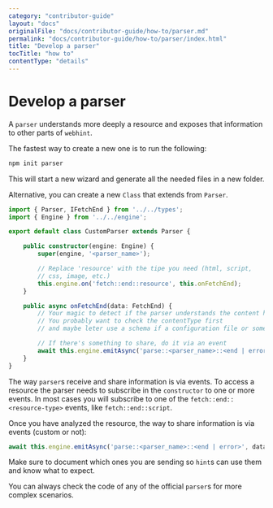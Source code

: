 ```yaml
---
category: "contributor-guide"
layout: "docs"
originalFile: "docs/contributor-guide/how-to/parser.md"
permalink: "docs/contributor-guide/how-to/parser/index.html"
title: "Develop a parser"
tocTitle: "how to"
contentType: "details"
---
```

# Develop a parser

A `parser` understands more deeply a resource and exposes that
information to other parts of `webhint`.

The fastest way to create a new one is to run the following:

```bash
npm init parser
```

This will start a new wizard and generate all the needed files in a new
folder.

Alternative, you can create a new `Class` that extends from `Parser`.

```ts
import { Parser, IFetchEnd } from '../../types';
import { Engine } from '../../engine';

export default class CustomParser extends Parser {

    public constructor(engine: Engine) {
        super(engine, '<parser_name>');

        // Replace 'resource' with the tipe you need (html, script,
        // css, image, etc.)
        this.engine.on('fetch::end::resource', this.onFetchEnd);
    }

    public async onFetchEnd(data: FetchEnd) {
        // Your magic to detect if the parser understands the content here
        // You probably want to check the contentType first
        // and maybe leter use a schema if a configuration file or something else

        // If there's something to share, do it via an event
        await this.engine.emitAsync('parse::<parser_name>::<end | error>', data);
    }
}
```

The way `parser`s receive and share information is via events. To access
a resource the parser needs to subscribe in the `constructor` to one or
more events. In most cases you will subscribe to one of the `fetch::end::<resource-type>`
events, like `fetch::end::script`.

Once you have analyzed the resource, the way to share information is via
events (custom or not):

```ts
await this.engine.emitAsync('parse::<parser_name>::<end | error>', data);
```

Make sure to document which ones you are sending so `hint`s can use
them and know what to expect.

You can always check the code of any of the official `parser`s for
more complex scenarios.
